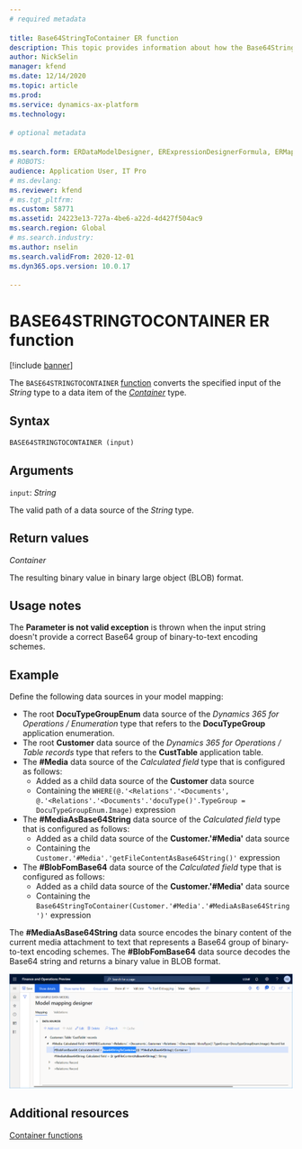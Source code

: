 ```yaml
---
# required metadata

title: Base64StringToContainer ER function
description: This topic provides information about how the Base64StringToContainer Electronic reporting (ER) function is used.
author: NickSelin
manager: kfend
ms.date: 12/14/2020
ms.topic: article
ms.prod: 
ms.service: dynamics-ax-platform
ms.technology: 

# optional metadata

ms.search.form: ERDataModelDesigner, ERExpressionDesignerFormula, ERMappedFormatDesigner, ERModelMappingDesigner
# ROBOTS: 
audience: Application User, IT Pro
# ms.devlang: 
ms.reviewer: kfend
# ms.tgt_pltfrm: 
ms.custom: 58771
ms.assetid: 24223e13-727a-4be6-a22d-4d427f504ac9
ms.search.region: Global
# ms.search.industry: 
ms.author: nselin
ms.search.validFrom: 2020-12-01
ms.dyn365.ops.version: 10.0.17

---
```


# BASE64STRINGTOCONTAINER ER function

[!include [banner](../includes/banner.md)]

The `BASE64STRINGTOCONTAINER` [function](er-formula-language.md#functions) converts the specified input of the *String* type to a data item of the [*Container*](er-functions-category-container.md) type.

## Syntax

```vb
BASE64STRINGTOCONTAINER (input)
```

## Arguments

`input`: *String*

The valid path of a data source of the *String* type.

## Return values

*Container*

The resulting binary value in binary large object (BLOB) format.

## Usage notes

The **Parameter is not valid exception** is thrown when the input string doesn't provide a correct Base64 group of binary-to-text encoding schemes.

## Example

Define the following data sources in your model mapping:

- The root **DocuTypeGroupEnum** data source of the *Dynamics 365 for Operations / Enumeration* type that refers to the **DocuTypeGroup** application enumeration.
- The root **Customer** data source of the *Dynamics 365 for Operations / Table records* type that refers to the **CustTable** application table.
- The **#Media** data source of the *Calculated field* type that is configured as follows:
    - Added as a child data source of the **Customer** data source
    - Containing the `WHERE(@.'<Relations'.'<Documents', @.'<Relations'.'<Documents'.'docuType()'.TypeGroup = DocuTypeGroupEnum.Image)` expression
- The **#MediaAsBase64String** data source of the *Calculated field* type that is configured as follows:
    - Added as a child data source of the **Customer.'#Media'** data source
    - Containing the `Customer.'#Media'.'getFileContentAsBase64String()'` expression
- The **#BlobFomBase64** data source of the *Calculated field* type that is configured as follows:
    - Added as a child data source of the **Customer.'#Media'** data source
    - Containing the `Base64StringToContainer(Customer.'#Media'.'#MediaAsBase64String')'` expression

The **#MediaAsBase64String** data source encodes the binary content of the current media attachment to text that represents a Base64 group of binary-to-text encoding schemes.
The **#BlobFomBase64** data source decodes the Base64 string and returns a binary value in BLOB format.

![ER model mapping designer page presenting sample data sources](./media/er-functions-container-base64stringtocontainer-1.png)

## Additional resources

[Container functions](er-functions-category-container.md)
